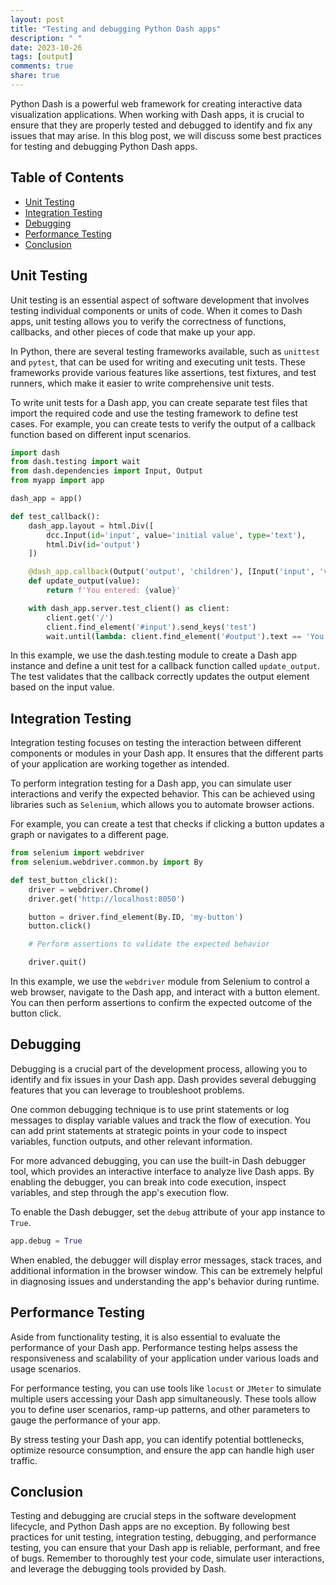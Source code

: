 ```yaml
---
layout: post
title: "Testing and debugging Python Dash apps"
description: " "
date: 2023-10-26
tags: [output]
comments: true
share: true
---
```


Python Dash is a powerful web framework for creating interactive data visualization applications. When working with Dash apps, it is crucial to ensure that they are properly tested and debugged to identify and fix any issues that may arise. In this blog post, we will discuss some best practices for testing and debugging Python Dash apps.

## Table of Contents
- [Unit Testing](#unit-testing)
- [Integration Testing](#integration-testing)
- [Debugging](#debugging)
- [Performance Testing](#performance-testing)
- [Conclusion](#conclusion)

## Unit Testing

Unit testing is an essential aspect of software development that involves testing individual components or units of code. When it comes to Dash apps, unit testing allows you to verify the correctness of functions, callbacks, and other pieces of code that make up your app.

In Python, there are several testing frameworks available, such as `unittest` and `pytest`, that can be used for writing and executing unit tests. These frameworks provide various features like assertions, test fixtures, and test runners, which make it easier to write comprehensive unit tests.

To write unit tests for a Dash app, you can create separate test files that import the required code and use the testing framework to define test cases. For example, you can create tests to verify the output of a callback function based on different input scenarios.

```python
import dash
from dash.testing import wait
from dash.dependencies import Input, Output
from myapp import app

dash_app = app()

def test_callback():
    dash_app.layout = html.Div([
        dcc.Input(id='input', value='initial value', type='text'),
        html.Div(id='output')
    ])

    @dash_app.callback(Output('output', 'children'), [Input('input', 'value')])
    def update_output(value):
        return f'You entered: {value}'

    with dash_app.server.test_client() as client:
        client.get('/')
        client.find_element('#input').send_keys('test')
        wait.until(lambda: client.find_element('#output').text == 'You entered: test')
```

In this example, we use the dash.testing module to create a Dash app instance and define a unit test for a callback function called `update_output`. The test validates that the callback correctly updates the output element based on the input value.

## Integration Testing

Integration testing focuses on testing the interaction between different components or modules in your Dash app. It ensures that the different parts of your application are working together as intended.

To perform integration testing for a Dash app, you can simulate user interactions and verify the expected behavior. This can be achieved using libraries such as `Selenium`, which allows you to automate browser actions.

For example, you can create a test that checks if clicking a button updates a graph or navigates to a different page.

```python
from selenium import webdriver
from selenium.webdriver.common.by import By

def test_button_click():
    driver = webdriver.Chrome()
    driver.get('http://localhost:8050')

    button = driver.find_element(By.ID, 'my-button')
    button.click()

    # Perform assertions to validate the expected behavior

    driver.quit()
```

In this example, we use the `webdriver` module from Selenium to control a web browser, navigate to the Dash app, and interact with a button element. You can then perform assertions to confirm the expected outcome of the button click.

## Debugging

Debugging is a crucial part of the development process, allowing you to identify and fix issues in your Dash app. Dash provides several debugging features that you can leverage to troubleshoot problems.

One common debugging technique is to use print statements or log messages to display variable values and track the flow of execution. You can add print statements at strategic points in your code to inspect variables, function outputs, and other relevant information.

For more advanced debugging, you can use the built-in Dash debugger tool, which provides an interactive interface to analyze live Dash apps. By enabling the debugger, you can break into code execution, inspect variables, and step through the app's execution flow.

To enable the Dash debugger, set the `debug` attribute of your app instance to `True`.

```python
app.debug = True
```

When enabled, the debugger will display error messages, stack traces, and additional information in the browser window. This can be extremely helpful in diagnosing issues and understanding the app's behavior during runtime.

## Performance Testing

Aside from functionality testing, it is also essential to evaluate the performance of your Dash app. Performance testing helps assess the responsiveness and scalability of your application under various loads and usage scenarios.

For performance testing, you can use tools like `locust` or `JMeter` to simulate multiple users accessing your Dash app simultaneously. These tools allow you to define user scenarios, ramp-up patterns, and other parameters to gauge the performance of your app.

By stress testing your Dash app, you can identify potential bottlenecks, optimize resource consumption, and ensure the app can handle high user traffic.

## Conclusion

Testing and debugging are crucial steps in the software development lifecycle, and Python Dash apps are no exception. By following best practices for unit testing, integration testing, debugging, and performance testing, you can ensure that your Dash app is reliable, performant, and free of bugs. Remember to thoroughly test your code, simulate user interactions, and leverage the debugging tools provided by Dash.